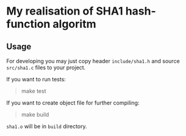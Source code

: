 # My realisation of SHA1 hash-function algoritm

## Usage
For developing you may just copy header `include/sha1.h` and source `src/sha1.c` files to your project.

If you want to run tests:
> make test

If you want to create object file for further compiling:
> make build

`sha1.o` will be in `build` directory.
